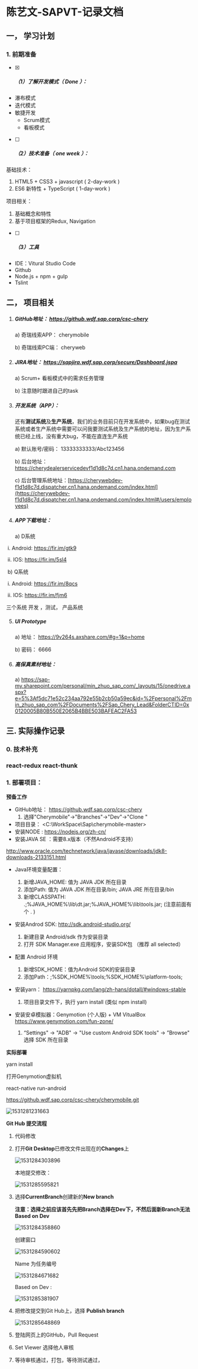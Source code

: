 # 陈艺文-SAPVT-记录文档

## 一， 学习计划

### 1. 前期准备

- [x] ##### （1）了解开发模式（ Done ）：

- 瀑布模式
- 迭代模式
- 敏捷开发
  - Scrum模式
  - 看板模式

- [ ] ##### （2）技术准备（ one week ）：

基础技术：

1. HTML5 + CSS3  + javascript ( 2-day-work )
2. ES6 新特性 + TypeScript ( 1-day-work )

项目相关：

1. 基础概念和特性
2. 基于项目框架的Redux, Navigation

- [ ] ##### （3）工具

- IDE：Vitural Studio Code
- Github
- Node.js + npm + gulp
- Tslint

## 二， 项目相关

1. #####  GitHub地址： <https://github.wdf.sap.corp/csc-chery>

   a)      奇瑞线索APP： cherymobile

   b)      奇瑞线索PC端： cheryweb

2. ##### JIRA地址： <https://sapjira.wdf.sap.corp/secure/Dashboard.jspa>

   a)      Scrum+ 看板模式中的需求任务管理

   b)      注意随时跟进自己的task

3. ##### 开发系统（APP）：

   还有**测试系统**及**生产系统**，我们的业务目前只在开发系统中，如果bug在测试系统或者生产系统中需要可以问我要测试系统及生产系统的地址，因为生产系统已经上线，没有重大bug，不能在直连生产系统

   a)      默认账号/密码： 13333333333/Abc123456

   b)      后台地址： <https://cherydealerservicedevf1d1d8c7d.cn1.hana.ondemand.com>

   c)      后台管理系统地址：[https://cherywebdev-f1d1d8c7d.dispatcher.cn1.hana.ondemand.com/index.html](https://cherywebdev-f1d1d8c7d.dispatcher.cn1.hana.ondemand.com/index.html#/users/employees)

4. ##### APP下载地址： 

   a)   D系统

​                 i.  Android: <https://fir.im/gtk9>

​                ii.  IOS: <https://fir.im/5sl4>

​	b)   Q系统 

​                 i. Android: <https://fir.im/8qcs>

​                ii. IOS: <https://fir.im/fjm6> 

三个系统   开发 ，测试， 产品系统

5. ##### UI Prototype

   a)      地址：  <https://9v264s.axshare.com/#g=1&p=home>

   b)      密码： 6666

6. ##### 高保真素材地址：

   a)      <https://sap-my.sharepoint.com/personal/min_zhuo_sap_com/_layouts/15/onedrive.aspx?e=5%3Af5dc71e52c234aa792e55b2cb50a59ec&id=%2Fpersonal%2Fmin_zhuo_sap_com%2FDocuments%2FSap_Chery_Lead&FolderCTID=0x0120005B80B550E2065B4BBE503BAFEAC2FA53>

## 三. 实际操作记录

### 0. 技术补充

### react-redux  react-thunk

### 1. 部署项目：

**预备工作**

- GitHub地址： <https://github.wdf.sap.corp/csc-chery> 
  1. 选择"Cherymobile"->"Branches"->"Dev"->"Clone "
- 项目目录：   <C:\WorkSpace\Sap\cherymobile-master>
- 安装NODE : https://nodejs.org/zh-cn/
- 安装JAVA SE ：需要8.x版本（不然Android不支持）

http://www.oracle.com/technetwork/java/javase/downloads/jdk8-downloads-2133151.html

- Java环境变量配置：
  1. 新增JAVA_HOME: 值为 JAVA JDK 所在目录
  2. 添加Path:  值为 JAVA JDK 所在目录/bin;  JAVA JRE 所在目录/bin
  3. 新增CLASSPATH:  .;%JAVA_HOME%\lib\dt.jar;%JAVA_HOME%\lib\tools.jar;  (注意前面有个 . )
- 安装Androd SDK: http://sdk.android-studio.org/
  1. 新建目录 Android/sdk 作为安装目录
  2. 打开 SDK Manager.exe 应用程序，安装SDK包 （推荐 all selected）
- 配置 Android 环境
  1. 新增SDK_HOME：值为Android SDK的安装目录 
  2. 添加Path：;%SDK_HOME%\tools;%SDK_HOME%\platform-tools; 

- 安装yarn：  https://yarnpkg.com/lang/zh-hans/dotall/#windows-stable
  1. 项目目录文件下，执行 yarn install (类似 npm install)

- 安装安卓模拟器：Genymotion (个人版) + VM VitualBox   https://www.genymotion.com/fun-zone/
  1.  “Settings" -> "ADB" -> "Use custom Android SDK tools" -> ”Browse" 选择 SDK 所在目录

**实际部署**

yarn install

打开Genymotion虚拟机

react-native run-android



https://github.wdf.sap.corp/csc-chery/cherymobile.git



![1531281231663](img\learn1.png)



**Git Hub 提交流程**

1. 代码修改

2. 打开**Git Desktop**已修改文件出现在的**Changes**上

   ![1531284303896](img\learn2.png)

   本地提交修改：

   ![1531285595821](C:\Users\i353670\Desktop\文件夹\Learning\img\lear7.png)

3. 选择**CurrentBranch**创建新的**New branch**

   **注意：选择之前应该首先先把Branch选择在Dev下，不然后面新Branch无法Based on Dev**

   ![1531284358860](img\learn3.png)

   创建窗口

   ![1531284590602](img\learn4.png)

   Name 为任务编号

   ![1531284671682](img\learn5.png)

   Based on Dev :

   ![1531285381907](img\learn6.png)

4. 把修改提交到Git Hub上，选择 **Publish branch**

   ![1531285648869](img\learn8.png)

5. 登陆网页上的GitHub，Pull Request

6. Set Viewer 选择他人审核

7. 等待审核通过，打包，等待测试通过，